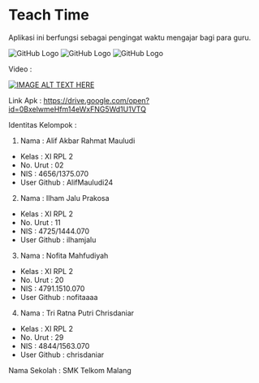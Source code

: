 # Teach Time

Aplikasi ini berfungsi sebagai pengingat waktu mengajar bagi para guru.

![GitHub Logo](https://docs.google.com/uc?id=0BxelwmeHfm14LVZjZGZ0V2dCRE0)
![GitHub Logo](https://docs.google.com/uc?id=0BxelwmeHfm14cjRqMjRPa2NlbFU)
![GitHub Logo](https://docs.google.com/uc?id=0BxelwmeHfm14QU9xWHBxRGNLa28)

Video :

[![IMAGE ALT TEXT HERE](https://docs.google.com/uc?id=0BxelwmeHfm14LVZjZGZ0V2dCRE0)](https://www.youtube.com/watch?v=sAcmOUTunVk)

Link Apk : https://drive.google.com/open?id=0BxelwmeHfm14eWxFNG5Wd1U1VTQ

Identitas Kelompok :

1. Nama : Alif Akbar Rahmat Mauludi
* Kelas : XI RPL 2
* No. Urut : 02
* NIS : 4656/1375.070
* User Github : AlifMauludi24

2. Nama : Ilham Jalu Prakosa
* Kelas : XI RPL 2
* No. Urut : 11
* NIS : 4725/1444.070
* User Github : ilhamjalu

3. Nama : Nofita Mahfudiyah
* Kelas : XI RPL 2
* No. Urut : 20
* NIS : 4791.1510.070
* User Github : nofitaaaa

4. Nama : Tri Ratna Putri Chrisdaniar
* Kelas : XI RPL 2
* No. Urut : 29
* NIS : 4844/1563.070
* User Github : chrisdaniar

Nama Sekolah : SMK Telkom Malang
